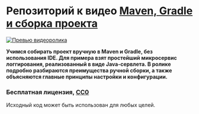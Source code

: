 # Репозиторий к видео [Maven, Gradle и сборка проекта](https://youtu.be/Vf7awezFULc)

[![Превью видеоролика](http://lid.tv/images/video/preview/video-12-preview.png)](https://youtu.be/Vf7awezFULc)

**Учимся собирать проект вручную в Maven и Gradle, без использования IDE. Для примера взят простейший микросервис логгирования, реализованный в виде Java-сервлета. В ролике подробно разбираются преимущества ручной сборки, а также объясняются главные принципы настройки и конфигурации.**

### Бесплатная лицензия, [CC0](https://creativecommons.org/publicdomain/zero/1.0/deed.ru)
Исходный код может быть использован для любых целей.
